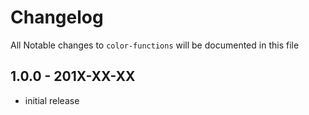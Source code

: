 # Changelog

All Notable changes to `color-functions` will be documented in this file

## 1.0.0 - 201X-XX-XX

- initial release
